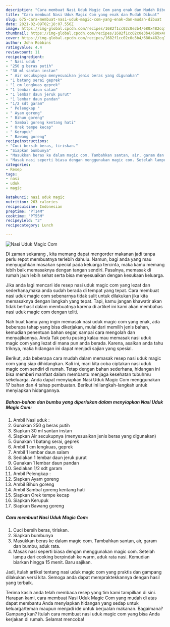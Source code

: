 ```yaml
---
description: "Cara membuat Nasi Uduk Magic Com yang enak dan Mudah Dibuat"
title: "Cara membuat Nasi Uduk Magic Com yang enak dan Mudah Dibuat"
slug: 675-cara-membuat-nasi-uduk-magic-com-yang-enak-dan-mudah-dibuat
date: 2021-02-09T02:18:07.556Z
image: https://img-global.cpcdn.com/recipes/1682f1cc02c0e3b4/680x482cq70/nasi-uduk-magic-com-foto-resep-utama.jpg
thumbnail: https://img-global.cpcdn.com/recipes/1682f1cc02c0e3b4/680x482cq70/nasi-uduk-magic-com-foto-resep-utama.jpg
cover: https://img-global.cpcdn.com/recipes/1682f1cc02c0e3b4/680x482cq70/nasi-uduk-magic-com-foto-resep-utama.jpg
author: John Robbins
ratingvalue: 4.4
reviewcount: 11
recipeingredient:
- " Nasi uduk "
- "250 g beras putih"
- "30 ml santan instan"
- " Air secukupnya menyesuaikan jenis beras yang digunakan"
- "1 batang serai geprek"
- "1 cm lengkuas geprek"
- "1 lembar daun salam"
- "1 lembar daun jeruk purut"
- "1 lembar daun pandan"
- "1/2 sdt garam"
- " Pelengkap "
- " Ayam goreng"
- " Bihun goreng"
- " Sambal goreng kentang hati"
- " Orek tempe kecap"
- " Kerupuk"
- " Bawang goreng"
recipeinstructions:
- "Cuci bersih beras, tiriskan."
- "Siapkan bumbunya"
- "Masukkan beras ke dalam magic com. Tambahkan santan, air, garam dan bumbu, aduk rata."
- "Masak nasi seperti biasa dengan menggunakan magic com. Setelah lampu dari cooking berpindah ke warm, aduk rata nasi. Kemudian biarkan hingga 15 menit. Baru sajikan."
categories:
- Resep
tags:
- nasi
- uduk
- magic

katakunci: nasi uduk magic 
nutrition: 263 calories
recipecuisine: Indonesian
preptime: "PT14M"
cooktime: "PT55M"
recipeyield: "2"
recipecategory: Lunch

---
```



![Nasi Uduk Magic Com](https://img-global.cpcdn.com/recipes/1682f1cc02c0e3b4/680x482cq70/nasi-uduk-magic-com-foto-resep-utama.jpg)

Di zaman  sekarang , kita memang dapat mengorder makanan jadi tanpa perlu repot membuatnya terlebih dahulu. Namun, bagi anda yang mau menyuguhkan masakan special pada keluarga tercinta, maka kamu memang lebih baik memasaknya dengan tangan sendiri. Pasalnya, memasak di rumah jauh lebih sehat serta bisa menyesuaikan dengan kesukaan keluarga.

Jika anda lagi mencari ide resep nasi uduk magic com yang lezat dan sederhana,maka anda sudah berada di tempat yang tepat. Cara membuat nasi uduk magic com  sebenarnya tidak sulit untuk dilakukan jika kita memasaknya dengan langkah yang tepat. Tapi, kamu jangan khawatir akan tidak berhasil dalam membuatnya 
karena di artikel ini kami akan membahas nasi uduk magic com dengan teliti.  



Nah buat kamu yang ingin memasak nasi uduk magic com yang enak, ada beberapa tahap yang bisa dikerjakan, mulai dari memilih jenis bahan, kemudian penentuan bahan segar, sampai cara mengolah dan menyajikannya. Anda Tak perlu pusing kalau mau memasak nasi uduk magic com yang lezat di mana pun anda berada. Karena, asalkan anda  tahu triknya, maka hidangan ini dapat menjadi sajian yang spesial.

Berikut, ada beberapa cara mudah dalam memasak resep nasi uduk magic com yang siap dihidangkan. Kali ini, mari kita coba ciptakan nasi uduk magic com sendiri di rumah. Tetap dengan bahan sederhana, hidangan ini bisa memberi manfaat dalam membantu menjaga kesehatan tubuhmu sekeluarga. Anda dapat menyiapkan Nasi Uduk Magic Com menggunakan 17 bahan dan 4 tahap pembuatan. Berikut ini langkah-langkah untuk menyiapkan hidangannya.

<!--inarticleads1-->

##### Bahan-bahan dan bumbu yang diperlukan dalam menyiapkan Nasi Uduk Magic Com:

1. Ambil  Nasi uduk :
1. Gunakan 250 g beras putih
1. Siapkan 30 ml santan instan
1. Siapkan  Air secukupnya (menyesuaikan jenis beras yang digunakan)
1. Gunakan 1 batang serai, geprek
1. Ambil 1 cm lengkuas, geprek
1. Ambil 1 lembar daun salam
1. Sediakan 1 lembar daun jeruk purut
1. Gunakan 1 lembar daun pandan
1. Sediakan 1/2 sdt garam
1. Ambil  Pelengkap :
1. Siapkan  Ayam goreng
1. Ambil  Bihun goreng
1. Ambil  Sambal goreng kentang hati
1. Siapkan  Orek tempe kecap
1. Siapkan  Kerupuk
1. Siapkan  Bawang goreng




<!--inarticleads2-->

##### Cara membuat Nasi Uduk Magic Com:

1. Cuci bersih beras, tiriskan.
1. Siapkan bumbunya
1. Masukkan beras ke dalam magic com. Tambahkan santan, air, garam dan bumbu, aduk rata.
1. Masak nasi seperti biasa dengan menggunakan magic com. Setelah lampu dari cooking berpindah ke warm, aduk rata nasi. Kemudian biarkan hingga 15 menit. Baru sajikan.




Jadi, itulah artikel tentang  nasi uduk magic com  yang praktis dan gampang dilakukan versi kita. Semoga anda dapat mempraktekkannya dengan hasil yang terbaik. 

Terima kasih anda telah membaca resep yang tim kami tampilkan di sini. Harapan kami, cara membuat  Nasi Uduk Magic Com yang mudah di atas dapat membantu Anda menyiapkan hidangan yang sedap untuk keluarga/teman maupun menjadi ide untuk berjualan makanan. Bagaimana? Gampang kan? Itulah cara membuat nasi uduk magic com yang bisa Anda kerjakan di rumah. Selamat mencoba!

